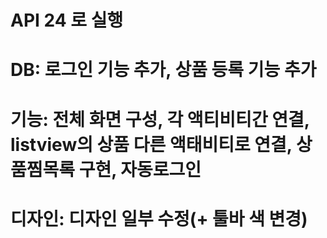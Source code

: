 # API 24 로 실행

# DB: 로그인 기능 추가, 상품 등록 기능 추가

# 기능: 전체 화면 구성, 각 액티비티간 연결, listview의 상품 다른 액태비티로 연결, 상품찜목록 구현, 자동로그인

# 디자인: 디자인 일부 수정(+ 툴바 색 변경)
